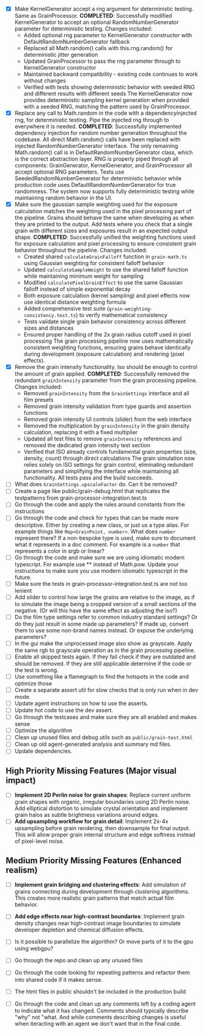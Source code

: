 - [x] Make KernelGenerator accept a rng argument for deterministic testing. Same as GrainProcessor.
  **COMPLETED**: Successfully modified KernelGenerator to accept an optional RandomNumberGenerator parameter for deterministic testing. Changes included:
  - Added optional rng parameter to KernelGenerator constructor with DefaultRandomNumberGenerator fallback
  - Replaced all Math.random() calls with this.rng.random() for deterministic jitter generation
  - Updated GrainProcessor to pass the rng parameter through to KernelGenerator constructor
  - Maintained backward compatibility - existing code continues to work without changes
  - Verified with tests showing deterministic behavior with seeded RNG and different results with different seeds
  The KernelGenerator now provides deterministic sampling kernel generation when provided with a seeded RNG, matching the pattern used by GrainProcessor.
- [x] Replace any call to Math.random in the code with a dependencyinjected rng, for deterministic testing. Pipe the injected rng through to everywhere it is needed.
  **COMPLETED**: Successfully implemented dependency injection for random number generation throughout the codebase. All direct Math.random() calls have been replaced with injected RandomNumberGenerator interface. The only remaining Math.random() call is in DefaultRandomNumberGenerator class, which is the correct abstraction layer. RNG is properly piped through all components: GrainGenerator, KernelGenerator, and GrainProcessor all accept optional RNG parameters. Tests use SeededRandomNumberGenerator for deterministic behavior while production code uses DefaultRandomNumberGenerator for true randomness. The system now supports fully deterministic testing while maintaining random behavior in the UI.
- [x] Make sure the gaussian sample weighting used for the exposure calculation matches the weighting used in the pixel processing part of the pipeline. Grains should behave the same when developing as when they are printed to the output. Add tests where you check that a single grain with different sizes and exposures result in an expected output shape.
  **COMPLETED**: Successfully unified the weighting functions used for exposure calculation and pixel processing to ensure consistent grain behavior throughout the pipeline. Changes included:
  - Created shared `calculateGrainFalloff` function in `grain-math.ts` using Gaussian weighting for consistent falloff behavior
  - Updated `calculateSampleWeight` to use the shared falloff function while maintaining minimum weight for sampling
  - Modified `calculatePixelGrainEffect` to use the same Gaussian falloff instead of simple exponential decay
  - Both exposure calculation (kernel sampling) and pixel effects now use identical distance weighting formula
  - Added comprehensive test suite (`grain-weighting-consistency.test.ts`) to verify mathematical consistency
  - Tests validate single grain behavior consistency across different sizes and distances
  - Ensured proper handling of the 2x grain radius cutoff used in pixel processing
  The grain processing pipeline now uses mathematically consistent weighting functions, ensuring grains behave identically during development (exposure calculation) and rendering (pixel effects).
- [x] Remove the grain intensity functionality. Iso should be enough to control the amount of grain applied.
  **COMPLETED**: Successfully removed the redundant `grainIntensity` parameter from the grain processing pipeline. Changes included:
  - Removed `grainIntensity` from the `GrainSettings` interface and all film presets
  - Removed grain intensity validation from type guards and assertion functions
  - Removed grain intensity UI controls (slider) from the web interface
  - Removed the multiplication by `grainIntensity` in the grain density calculation, replacing it with a fixed multiplier
  - Updated all test files to remove `grainIntensity` references and removed the dedicated grain intensity test section
  - Verified that ISO already controls fundamental grain properties (size, density, count) through direct calculations
  The grain simulation now relies solely on ISO settings for grain control, eliminating redundant parameters and simplifying the interface while maintaining all functionality. All tests pass and the build succeeds.
- [ ] What does `GrainSettings.upscaleFactor` do. Can it be removed?
- [ ] Create a page like public/grain-debug.html that replicates the testpatterns from grain-processor-integration.test.ts
- [ ] Go through the code and apply the rules around constants from the instructions
- [ ] Go through the code and check for types that can be made more descriptive. Either by creating a new class, or just us a type alias. For example things like `Map<GrainPoint, number>`. What does `number` represent there? If a non-bespoke type is used, make sure to document what it represents in a doc comment. For example is a `number` that represents a color in srgb or linear?
- [ ] Go through the code and make sure we are using idiomatic modern typescript. For example use ** instead of Math.pow. Update your instructions to make sure you use modern idiomatic typescript in the future.
- [ ] Make sure the tests in grain-processor-integration.test.ts are not too lenient
- [ ] Add slider to control how large the grains are relative to the image, as if to simulate the image being a cropped version of a small sections of the negative. (Or will this have the same effect as adjusting the iso?)
- [ ] Do the film type settings refer to common industry standard settings? Or do they just result in some made up parameters? If made up, convert them to use some non-brand names instead. Or expose the underlying parameters?
- [ ] In the gui make the unprocessed image also show as grayscale. Apply the same rgb to grayscale operation as in the grain processing pipeline.
- [ ] Enable all skipped tests again. If they fail check if they are outdated and should be removed. If they are still applicable determine if the code or the test is wrong.
- [ ] Use something like a flamegraph to find the hotspots in the code and optimize those
- [ ] Create a separate assert util for slow checks that is only run when in dev mode.
- [ ] Update agent instructions on how to use the asserts.
- [ ] Update hot code to use the dev assert.
- [ ] Go through the testcases and make sure they are all enabled and makes sense
- [ ] Optimize the algorithm
- [ ] Clean up unused files and debug utils such as `public/grain-test.html`
- [ ] Clean up old agent-generated analysis and summary md files.
- [ ] Update dependencies.

## High Priority Missing Features (Major visual impact)

- [ ] **Implement 2D Perlin noise for grain shapes**: Replace current uniform grain shapes with organic, irregular boundaries using 2D Perlin noise. Add elliptical distortion to simulate crystal orientation and implement grain halos as subtle brightness variations around edges.
- [ ] **Add upsampling workflow for grain detail**: Implement 2x-4x upsampling before grain rendering, then downsample for final output. This will allow proper grain internal structure and edge softness instead of pixel-level noise.

## Medium Priority Missing Features (Enhanced realism)

- [ ] **Implement grain bridging and clustering effects**: Add simulation of grains connecting during development through clustering algorithms. This creates more realistic grain patterns that match actual film behavior.
- [ ] **Add edge effects near high-contrast boundaries**: Implement grain density changes near high-contrast image boundaries to simulate developer depletion and chemical diffusion effects.


- [ ] Is it possible to parallelize the algorithm? Or move parts of it to the gpu using webgpu?
- [ ] Go through the repo and clean up any unused files
- [ ] Go through the code looking for repeating patterns and refactor them into shared code if it makes sense.
- [ ] The html files in public shouldn't be included in the production build
- [ ] Go through the code and clean up any comments left by a coding agent to indicate what it has changed. Comments should typically describe "why" not "what. And while comments describing changes is useful when iteracting with an agent we don't want that in the final code.
